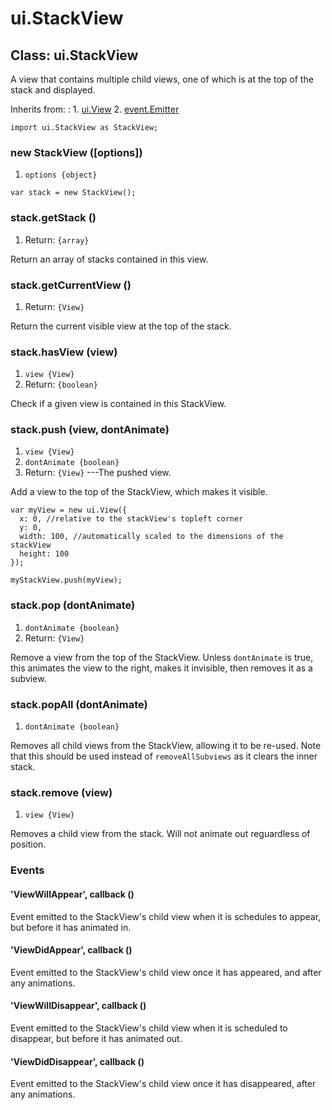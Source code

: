 # ui.StackView

## Class: ui.StackView

A view that contains multiple child views, one of which is
at the top of the stack and displayed.

Inherits from:
:    1. [ui.View](./ui-view.html)
     2. [event.Emitter](./event.html#class-event.emitter)

~~~
import ui.StackView as StackView;
~~~

### new StackView ([options])
1. `options {object}`

~~~
var stack = new StackView();
~~~

### stack.getStack ()
1. Return: `{array}`

Return an array of stacks contained in this view.

### stack.getCurrentView ()
1. Return: `{View}`

Return the current visible view at the top of the stack.

### stack.hasView (view)
1. `view {View}`
2. Return: `{boolean}`

Check if a given view is contained in this StackView.

### stack.push (view, dontAnimate)
1. `view {View}`
2. `dontAnimate {boolean}`
3. Return: `{View}` ---The pushed view.

Add a view to the top of the StackView, which makes it visible.

~~~
var myView = new ui.View({
  x: 0, //relative to the stackView's topleft corner
  y: 0,
  width: 100, //automatically scaled to the dimensions of the stackView
  height: 100
});

myStackView.push(myView);
~~~

### stack.pop (dontAnimate)
1. `dontAnimate {boolean}`
2. Return: `{View}`

Remove a view from the top of the StackView. Unless `dontAnimate` is true, this animates the view to the right, makes it invisible, then removes it as a subview.

### stack.popAll (dontAnimate)
1. `dontAnimate {boolean}`

Removes all child views from the StackView, allowing it to be re-used. Note that this should be used instead of `removeAllSubviews` as it clears the inner stack.

### stack.remove (view)
1. `view {View}`

Removes a child view from the stack. Will not animate out
reguardless of position.

### Events

#### \'ViewWillAppear\', callback ()

Event emitted to the StackView's child view when it is
schedules to appear, but before it has animated in.

#### \'ViewDidAppear\', callback ()

Event emitted to the StackView's child view once it has
appeared, and after any animations.

#### \'ViewWillDisappear\', callback ()

Event emitted to the StackView's child view when it is
scheduled to disappear, but before it has animated out.

#### \'ViewDidDisappear\', callback ()

Event emitted to the StackView's child view once it has
disappeared, after any animations.
